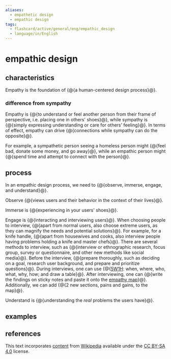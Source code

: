 ```yaml
---
aliases:
  - empathetic design
  - empathic design
tags:
  - flashcard/active/general/eng/empathic_design
  - language/in/English
---
```


# empathic design

## characteristics

Empathy is the foundation of {@{a human-centered design process}@}. <!--SR:!2025-03-19,241,330-->

### difference from sympathy

Empathy is {@{to understand or feel another person from their frame of perspective, i.e. placing one in others' shoes}@}, while sympathy is {@{simply expressing understanding or care for others' feeling}@}. In terms of effect, empathy can drive {@{connections while sympathy can do the opposite}@}. <!--SR:!2025-03-04,193,270!2025-06-23,280,290!2025-01-25,182,310-->

For example, a sympathetic person seeing a homeless person might {@{feel bad, donate some money, and go away}@}, while an empathic person might {@{spend time and attempt to connect with the person}@}. <!--SR:!2025-05-22,291,330!2025-04-01,240,290-->

## process

In an empathic design process, we need to {@{observe, immerse, engage, and understand}@}. <!--SR:!2026-01-31,473,310-->

Observe {@{views users and their behavior in the context of their lives}@}. <!--SR:!2025-06-03,278,290-->

Immerse is {@{experiencing in your users' shoes}@}. <!--SR:!2025-03-21,243,330-->

Engage is {@{interacting and interviewing users}@}. When choosing people to interview, {@{apart from normal users, also choose extreme users, as they can magnify the needs and potential solutions}@}. For example, for a knife handle, {@{apart from housewives and cooks, also interview people having problems holding a knife and master chefs}@}. There are several methods to interview, such as {@{interview or ethnographic research, focus group, survey or questionnaire, and other new methods like social media}@}. Before the interview, {@{prepare thoroughly, such as deciding on a goal, research user background, and prepare and prioritize questions}@}. During interviews, one can use {@{[5W1H](Five%20Ws.md): when, where, who, what, why, how; and draw a table}@}. After interviewing, one can {@{write the findings on sticky notes and paste it onto the [empathy map](empathy%20map.md)}@}. Additionally, we can add {@{2 new sections, pains and gains, to the map}@}. <!--SR:!2025-01-04,170,310!2025-02-26,207,310!2025-08-30,342,290!2025-11-18,336,250!2025-03-10,135,230!2025-02-17,218,330!2026-05-21,556,310!2026-02-04,413,270-->

Understand is {@{understanding the _real_ problems the users have}@}. <!--SR:!2026-02-26,491,310-->

## examples

## references

This text incorporates [content](https://en.wikipedia.org/wiki/empathic_design) from [Wikipedia](Wikipedia.md) available under the [CC BY-SA 4.0](https://creativecommons.org/licenses/by-sa/4.0/) license.
